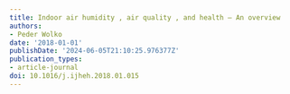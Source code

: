 ```yaml
---
title: Indoor air humidity , air quality , and health – An overview
authors:
- Peder Wolko
date: '2018-01-01'
publishDate: '2024-06-05T21:10:25.976377Z'
publication_types:
- article-journal
doi: 10.1016/j.ijheh.2018.01.015
---
```

